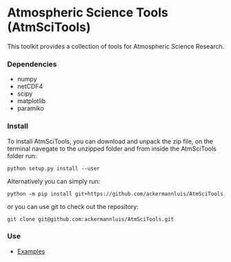 # Atmospheric Science Tools (AtmSciTools)

This toolkit provides a collection of tools for Atmospheric Science Research.

### Dependencies
- numpy
- netCDF4
- scipy
- matplotlib
- paramiko


### Install
To install AtmSciTools, you can download and unpack the zip file, on the terminal navegate to the unzipped folder
and from inside the AtmSciTools folder run:

`python setup.py install --user`


Alternatively you can simply run:

`python -m pip install git+https://github.com/ackermannluis/AtmSciTools`


or you can use git to check out the repository:

`git clone git@github.com:ackermannluis/AtmSciTools.git`



### Use
- [Examples](https://github.com/ackermannluis/AtmSciTools)



